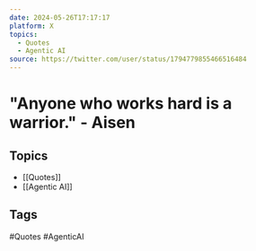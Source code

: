 ```yaml
---
date: 2024-05-26T17:17:17
platform: X
topics:
  - Quotes
  - Agentic AI
source: https://twitter.com/user/status/1794779855466516484
---
```

# "Anyone who works hard is a warrior." - Aisen

## Topics
- [[Quotes]]
- [[Agentic AI]]

## Tags
#Quotes #AgenticAI
